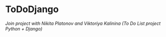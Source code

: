 # ToDoDjango
*Join project with Nikita Platonov and Viktoriya Kalinina*
*(To Do List project Python + Django)*
